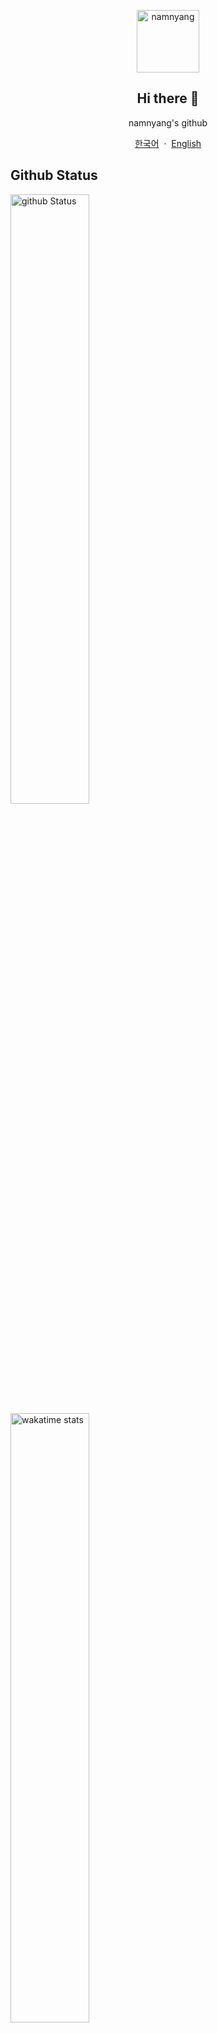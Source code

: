 <p align="center">
  <img width="100px" src="https://namnyang.live/assets/img/sample/d.png" align="center" alt="namnyang" />
  <h2 align="center">Hi there 🎉</h2>
  <p align="center">namnyang's github</p>
  
  <p align="center">
    <a href="/README_KR.md">한국어</a>
    &nbsp;·&nbsp;
    <a href="/README.md">English</a>
  </p>
</p>

## Github Status
<img align="center" width="50%" src="https://github-readme-stats.vercel.app/api?username=namnyang&show_icons=true&count_private=true&theme=gotham&title_color=fff&icon_color=79ff97&text_color=9f9f9f&bg_color=151515" alt="github Status">
<img align="center" width="50%" src="https://github-readme-stats.vercel.app/api/wakatime?username=namnyang&theme=gotham&title_color=fff&icon_color=79ff97&text_color=9f9f9f&bg_color=151515" alt="wakatime stats">
<img align="center" width="50%" src="https://github-readme-stats.vercel.app/api/top-langs/?username=namnyang&langs_count=100&theme=gotham&layout=compact&title_color=fff&icon_color=79ff97&text_color=9f9f9f&bg_color=151515" alt="top Language">

## 링크
+ [디스코드](https://discord.com/users/690148325604720660)
+ [이메일](mailto:namnyang0510@gmail.com)
+ [웹사이트](https://namnyang.live)
